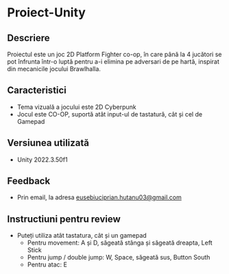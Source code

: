 # Proiect-Unity

## Descriere
Proiectul este un joc 2D Platform Fighter co-op, în care până la 4 jucători se pot înfrunta într-o luptă pentru a-i elimina pe adversari de pe hartă, inspirat din mecanicile jocului Brawlhalla.

## Caracteristici
- Tema vizuală a jocului este 2D Cyberpunk
- Jocul este CO-OP, suportă atât input-ul de tastatură, cât și cel de Gamepad

## Versiunea utilizată
- Unity 2022.3.50f1

## Feedback
- Prin email, la adresa eusebiuciprian.hutanu03@gmail.com

## Instructiuni pentru review
- Puteți utiliza atât tastatura, cât și un gamepad
  - Pentru movement: A și D, săgeată stânga și săgeată dreapta, Left Stick
  - Pentru jump / double jump: W, Space, săgeată sus, Button South
  - Pentru atac: E
